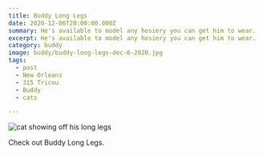 ```yaml
---
title: Buddy Long Legs
date: 2020-12-06T20:00:00.000Z
summary: He's available to model any hosiery you can get him to wear.
excerpt: He's available to model any hosiery you can get him to wear.
category: buddy
image: buddy/buddy-long-legs-dec-6-2020.jpg 
tags:
  - post 
  - New Orleans
  - 315 Tricou
  - Buddy
  - cats

---
```


![cat showing off his long legs](/static/img/buddy/buddy-long-legs-dec-6-2020.jpg  "cat showing off his long legs")

Check out Buddy Long Legs.